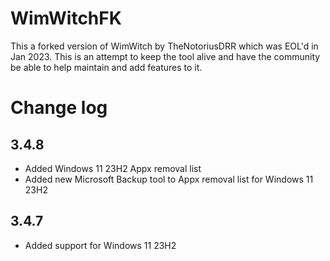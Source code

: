 # WimWitchFK  
This a forked version of WimWitch by TheNotoriusDRR which was EOL'd in Jan 2023. This is an attempt to keep the tool alive and have the community be able to help maintain and add features to it.

# Change log
## 3.4.8
* Added Windows 11 23H2 Appx removal list
* Added new Microsoft Backup tool to Appx removal list for Windows 11 23H2

## 3.4.7
* Added support for Windows 11 23H2
